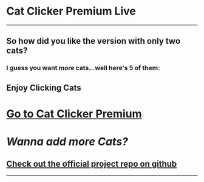 # Cat Clicker Premium Live
---
## So how did you like the version with only two cats?

### I guess you want more cats...well here's 5 of them:

**Enjoy Clicking Cats**
---
# [Go to Cat Clicker Premium](https://patel-jenu-1991.github.io/cat-clicker-premium-live/)

# **_Wanna add more Cats?_**

## [Check out the official project repo on github](https://github.com/Patel-Jenu-1991/cat-clicker-premium)
---
